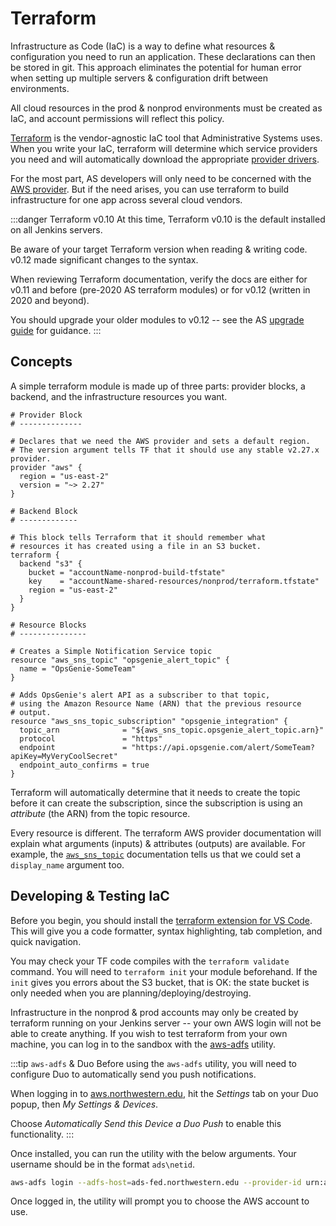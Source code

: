 # Terraform
Infrastructure as Code (IaC) is a way to define what resources & configuration you need to run an application. These declarations can then be stored in git. This approach eliminates the potential for human error when setting up multiple servers & configuration drift between environments.

All cloud resources in the prod & nonprod environments must be created as IaC, and account permissions will reflect this policy.

[Terraform](https://www.terraform.io/) is the vendor-agnostic IaC tool that Administrative Systems uses. When you write your IaC, terraform will determine which service providers you need and will automatically download the appropriate [provider drivers](https://www.terraform.io/docs/providers/index.html). 

For the most part, AS developers will only need to be concerned with the [AWS provider](https://www.terraform.io/docs/providers/aws/index.html). But if the need arises, you can use terraform to build infrastructure for one app across several cloud vendors.

:::danger Terraform v0.10
At this time, Terraform v0.10 is the default installed on all Jenkins servers.

Be aware of your target Terraform version when reading & writing code. v0.12 made significant changes to the syntax.

When reviewing Terraform documentation, verify the docs are either for v0.11 and before (pre-2020 AS terraform modules) or for v0.12 (written in 2020 and beyond). 

You should upgrade your older modules to v0.12 -- see the AS [upgrade guide](./tf-upgrading.md) for guidance.
:::

## Concepts
A simple terraform module is made up of three parts: provider blocks, a backend, and the infrastructure resources you want.

```hcl
# Provider Block
# --------------

# Declares that we need the AWS provider and sets a default region.
# The version argument tells TF that it should use any stable v2.27.x provider.
provider "aws" {
  region = "us-east-2"
  version = "~> 2.27"
}

# Backend Block
# -------------

# This block tells Terraform that it should remember what
# resources it has created using a file in an S3 bucket.
terraform {
  backend "s3" {
    bucket = "accountName-nonprod-build-tfstate"
    key    = "accountName-shared-resources/nonprod/terraform.tfstate"
    region = "us-east-2"
  }
}

# Resource Blocks
# ---------------

# Creates a Simple Notification Service topic
resource "aws_sns_topic" "opsgenie_alert_topic" {
  name = "OpsGenie-SomeTeam"
}

# Adds OpsGenie's alert API as a subscriber to that topic,
# using the Amazon Resource Name (ARN) that the previous resource
# output.
resource "aws_sns_topic_subscription" "opsgenie_integration" {
  topic_arn              = "${aws_sns_topic.opsgenie_alert_topic.arn}"
  protocol               = "https"
  endpoint               = "https://api.opsgenie.com/alert/SomeTeam?apiKey=MyVeryCoolSecret"
  endpoint_auto_confirms = true
}
```

Terraform will automatically determine that it needs to create the topic before it can create the subscription, since the subscription is using an *attribute* (the ARN) from the topic resource.

Every resource is different. The terraform AWS provider documentation will explain what arguments (inputs) & attributes (outputs) are available. For example, the [`aws_sns_topic`](https://www.terraform.io/docs/providers/aws/r/sns_topic.html) documentation tells us that we could set a `display_name` argument too.

## Developing & Testing IaC
Before you begin, you should install the [terraform extension for VS Code](https://marketplace.visualstudio.com/items?itemName=mauve.terraform). This will give you a code formatter, syntax highlighting, tab completion, and quick navigation.

You may check your TF code compiles with the `terraform validate` command. You will need to `terraform init` your module beforehand. If the `init` gives you errors about the S3 bucket, that is OK: the state bucket is only needed when you are planning/deploying/destroying.

Infrastructure in the nonprod & prod accounts may only be created by terraform running on your Jenkins server -- your own AWS login will not be able to create anything. If you wish to test terraform from your own machine, you can log in to the sandbox with the [aws-adfs](https://github.com/venth/aws-adfs) utility.

:::tip `aws-adfs` & Duo
Before using the `aws-adfs` utility, you will need to configure Duo to automatically send you push notifications.

When logging in to [aws.northwestern.edu](https://aws.northwestern.edu), hit the *Settings* tab on your Duo popup, then *My Settings & Devices*.

Choose *Automatically Send this Device a Duo Push* to enable this functionality.
:::

Once installed, you can run the utility with the below arguments. Your username should be in the format `ads\netid`.

```sh
aws-adfs login --adfs-host=ads-fed.northwestern.edu --provider-id urn:amazon:webservices --region us-east-2
```

Once logged in, the utility will prompt you to choose the AWS account to use.